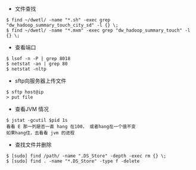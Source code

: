 * 文件查找 

``` 
$ find ~/dwetl/ -name "*.sh" -exec grep "dw_hadoop_summary_touch_city_sd" -l {} \;
$ find ~/dwetl/ -name "*.mxm" -exec grep "dw_hadoop_summary_touch" -l {} \;
``` 

* 查看端口 

```
$ lsof -n -P | grep 8018
$ netstat -an | grep 80  
$ netstat -nltp 
``` 

* sftp向服务器上传文件 

``` 
$ sftp host@ip
> put file 
``` 

* 查看JVM 情况

```
$ jstat -gcutil $pid 1s
看看 E 那一列是否一直 hang 在100， 或者hang在一个值不变
如果hang住，去看看 jvm 的进程
```

* 查找文件并删除 

``` 
$ [sudo] find /path/ -name ".DS_Store" -depth -exec rm {} \;
$ [sudo] find . -name "*.DS_Store" -type f -delete
``` 

